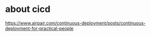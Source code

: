 # about cicd

https://www.airpair.com/continuous-deployment/posts/continuous-deployment-for-practical-people